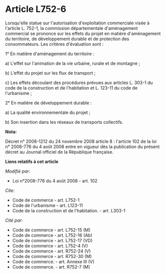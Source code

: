# Article L752-6

Lorsqu'elle statue sur l'autorisation d'exploitation commerciale visée à l'article L. 752-1, la commission départementale
d'aménagement commercial se prononce sur les effets du projet en matière d'aménagement du territoire, de développement
durable et de protection des consommateurs. Les critères d'évaluation sont : 

1° En matière d'aménagement du territoire : 

a) L'effet sur l'animation de la vie urbaine, rurale et de montagne ; 

b) L'effet du projet sur les flux de transport ; 

c) Les effets découlant des procédures prévues aux articles L. 303-1 du code de la construction et de l'habitation et L.
123-11 du code de l'urbanisme ; 

2° En matière de développement durable : 

a) La qualité environnementale du projet ; 

b) Son insertion dans les réseaux de transports collectifs.

**Nota:**

Décret n° 2008-1212 du 24 novembre 2008 article 8 : l'article 102 de la loi n° 2008-776 du 4 août 2008 entre en vigueur dès
la publication du présent décret au Journal officiel de la République française.

**Liens relatifs à cet article**

_Modifié par_:

  - Loi n°2008-776 du 4 août 2008 - art. 102

_Cite_:

  - Code de commerce - art. L752-1
  - Code de l'urbanisme - art. L123-11
  - Code de la construction et de l'habitation. - art. L303-1

_Cité par_:

  - Code de commerce - art. L752-15 (M)
  - Code de commerce - art. L752-16 (Ab)
  - Code de commerce - art. L752-17 (VD)
  - Code de commerce - art. L752-4 (V)
  - Code de commerce - art. R752-24 (V)
  - Code de commerce - art. R752-30 (M)
  - Code de commerce. - art. Annexe III (V)
  - Code de commerce. - art. R752-7 (M)

